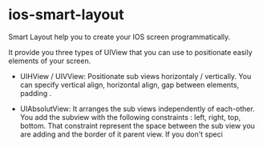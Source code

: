 ios-smart-layout
================

Smart Layout help you to create your IOS screen programmatically.

It provide you three types of UIView that you can use to positionate easily elements of your screen.

  * UIHView / UIVView: Positionate sub views horizontaly / vertically. You can specify vertical align, horizontal align, gap between elements, padding .
  
  * UIAbsolutView: It arranges the sub views independently of each-other. You add the subview with the following constraints : left, right, top, bottom. That constraint represent the space between the sub view you are adding and the border of it parent view. If you don't speci


